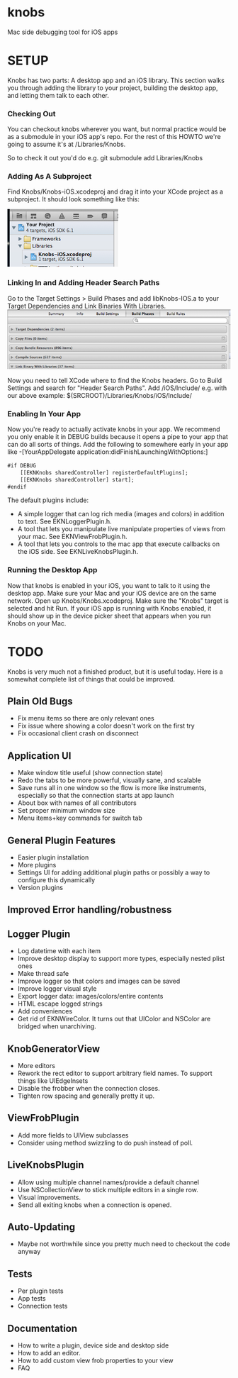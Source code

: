 knobs
=====

Mac side debugging tool for iOS apps

# SETUP
Knobs has two parts: A desktop app and an iOS library. This section walks you through adding the library to your project, building the desktop app, and letting them talk to each other.

### Checking Out

You can checkout knobs wherever you want, but normal practice would be as a submodule in your iOS app's repo. For the rest of this HOWTO we're going to assume it's at
    <your project dir>/Libraries/Knobs.
    
So to check it out you'd do e.g.
    git submodule add <knobs git url> Libraries/Knobs

### Adding As A Subproject
Find Knobs/Knobs-iOS.xcodeproj and drag it into your XCode project as a subproject. It should look something like this:

![Subproject added to XCode project](docs/screenshots/add-to-ios-project.png)

### Linking In and Adding Header Search Paths
Go to the Target Settings > Build Phases and add libKnobs-IOS.a to your Target Dependencies and Link Binaries With Libraries.
![Build Phases](docs/screenshots/build-phases.png)

Now you need to tell XCode where to find the Knobs headers.
Go to Build Settings and search for "Header Search Paths".
Add
    <place you put knobs>/iOS/Include/
e.g. with our above example:
    $(SRCROOT)/Libraries/Knobs/iOS/Include/

### Enabling In Your App
Now you're ready to actually activate knobs in your app. We recommend you only enable it in DEBUG builds because it opens a pipe to your app that can do all sorts of things. Add the following to somewhere early in your app like -[YourAppDelegate application:didFinishLaunchingWithOptions:]

    #if DEBUG
        [[EKNKnobs sharedController] registerDefaultPlugins];
        [[EKNKnobs sharedController] start];
    #endif


The default plugins include:
- A simple logger that can log rich media (images and colors) in addition to text. See EKNLoggerPlugin.h.
- A tool that lets you manipulate live manipulate properties of views from your mac. See EKNViewFrobPlugin.h.
- A tool that lets you controls to the mac app that execute callbacks on the iOS side. See EKNLiveKnobsPlugin.h.

### Running the Desktop App
Now that knobs is enabled in your iOS, you want to talk to it using the desktop app. Make sure your Mac and your iOS device are on the same network. Open up Knobs/Knobs.xcodeproj. Make sure the "Knobs" target is selected and hit Run. If your iOS app is running with Knobs enabled, it should show up in the device picker sheet that appears when you run Knobs on your Mac.

# TODO
Knobs is very much not a finished product, but it is useful today. Here is a somewhat complete list of things that could be improved.

## Plain Old Bugs
- Fix menu items so there are only relevant ones
- Fix issue where showing a color doesn't work on the first try
- Fix occasional client crash on disconnect

## Application UI
- Make window title useful (show connection state)
- Redo the tabs to be more powerful, visually sane, and scalable
- Save runs all in one window so the flow is more like instruments, especially so that the connection starts at app launch
- About box with names of all contributors
- Set proper minimum window size
- Menu items+key commands for switch tab

## General Plugin Features
- Easier plugin installation
- More plugins
- Settings UI for adding additional plugin paths or possibly a way to configure this dynamically
- Version plugins

## Improved Error handling/robustness

## Logger Plugin
- Log datetime with each item
- Improve desktop display to support more types, especially nested plist ones
- Make thread safe
- Improve logger so that colors and images can be saved
- Improve logger visual style
- Export logger data: images/colors/entire contents
- HTML escape logged strings
- Add conveniences
- Get rid of EKNWireColor. It turns out that UIColor and NSColor are bridged when unarchiving.

## KnobGeneratorView
- More editors
- Rework the rect editor to support arbitrary field names. To support things like UIEdgeInsets
- Disable the frobber when the connection closes.
- Tighten row spacing and generally pretty it up.
## ViewFrobPlugin
- Add more fields to UIView subclasses
- Consider using method swizzling to do push instead of poll.
## LiveKnobsPlugin
- Allow using multiple channel names/provide a default channel
- Use NSCollectionView to stick multiple editors in a single row.
- Visual improvements.
- Send all exiting knobs when a connection is opened.

## Auto-Updating
- Maybe not worthwhile since you pretty much need to checkout the code anyway

## Tests
- Per plugin tests
- App tests
- Connection tests

## Documentation
- How to write a plugin, device side and desktop side
- How to add an editor.
- How to add custom view frob properties to your view
- FAQ
